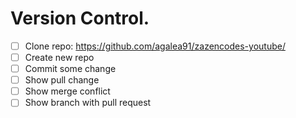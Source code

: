 # Version Control.

- [ ] Clone repo: https://github.com/agalea91/zazencodes-youtube/
- [ ] Create new repo
- [ ] Commit some change
- [ ] Show pull change
- [ ] Show merge conflict
- [ ] Show branch with pull request
